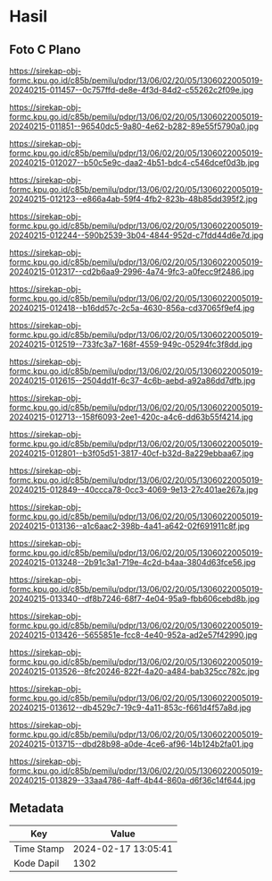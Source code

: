 # Hasil

## Foto C Plano

https://sirekap-obj-formc.kpu.go.id/c85b/pemilu/pdpr/13/06/02/20/05/1306022005019-20240215-011457--0c757ffd-de8e-4f3d-84d2-c55262c2f09e.jpg

https://sirekap-obj-formc.kpu.go.id/c85b/pemilu/pdpr/13/06/02/20/05/1306022005019-20240215-011851--96540dc5-9a80-4e62-b282-89e55f5790a0.jpg

https://sirekap-obj-formc.kpu.go.id/c85b/pemilu/pdpr/13/06/02/20/05/1306022005019-20240215-012027--b50c5e9c-daa2-4b51-bdc4-c546dcef0d3b.jpg

https://sirekap-obj-formc.kpu.go.id/c85b/pemilu/pdpr/13/06/02/20/05/1306022005019-20240215-012123--e866a4ab-59f4-4fb2-823b-48b85dd395f2.jpg

https://sirekap-obj-formc.kpu.go.id/c85b/pemilu/pdpr/13/06/02/20/05/1306022005019-20240215-012244--590b2539-3b04-4844-952d-c7fdd44d6e7d.jpg

https://sirekap-obj-formc.kpu.go.id/c85b/pemilu/pdpr/13/06/02/20/05/1306022005019-20240215-012317--cd2b6aa9-2996-4a74-9fc3-a0fecc9f2486.jpg

https://sirekap-obj-formc.kpu.go.id/c85b/pemilu/pdpr/13/06/02/20/05/1306022005019-20240215-012418--b16dd57c-2c5a-4630-856a-cd37065f9ef4.jpg

https://sirekap-obj-formc.kpu.go.id/c85b/pemilu/pdpr/13/06/02/20/05/1306022005019-20240215-012519--733fc3a7-168f-4559-949c-05294fc3f8dd.jpg

https://sirekap-obj-formc.kpu.go.id/c85b/pemilu/pdpr/13/06/02/20/05/1306022005019-20240215-012615--2504dd1f-6c37-4c6b-aebd-a92a86dd7dfb.jpg

https://sirekap-obj-formc.kpu.go.id/c85b/pemilu/pdpr/13/06/02/20/05/1306022005019-20240215-012713--158f6093-2ee1-420c-a4c6-dd63b55f4214.jpg

https://sirekap-obj-formc.kpu.go.id/c85b/pemilu/pdpr/13/06/02/20/05/1306022005019-20240215-012801--b3f05d51-3817-40cf-b32d-8a229ebbaa67.jpg

https://sirekap-obj-formc.kpu.go.id/c85b/pemilu/pdpr/13/06/02/20/05/1306022005019-20240215-012849--40ccca78-0cc3-4069-9e13-27c401ae267a.jpg

https://sirekap-obj-formc.kpu.go.id/c85b/pemilu/pdpr/13/06/02/20/05/1306022005019-20240215-013136--a1c6aac2-398b-4a41-a642-02f691911c8f.jpg

https://sirekap-obj-formc.kpu.go.id/c85b/pemilu/pdpr/13/06/02/20/05/1306022005019-20240215-013248--2b91c3a1-719e-4c2d-b4aa-3804d63fce56.jpg

https://sirekap-obj-formc.kpu.go.id/c85b/pemilu/pdpr/13/06/02/20/05/1306022005019-20240215-013340--df8b7246-68f7-4e04-95a9-fbb606cebd8b.jpg

https://sirekap-obj-formc.kpu.go.id/c85b/pemilu/pdpr/13/06/02/20/05/1306022005019-20240215-013426--5655851e-fcc8-4e40-952a-ad2e57f42990.jpg

https://sirekap-obj-formc.kpu.go.id/c85b/pemilu/pdpr/13/06/02/20/05/1306022005019-20240215-013526--8fc20246-822f-4a20-a484-bab325cc782c.jpg

https://sirekap-obj-formc.kpu.go.id/c85b/pemilu/pdpr/13/06/02/20/05/1306022005019-20240215-013612--db4529c7-19c9-4a11-853c-f661d4f57a8d.jpg

https://sirekap-obj-formc.kpu.go.id/c85b/pemilu/pdpr/13/06/02/20/05/1306022005019-20240215-013715--dbd28b98-a0de-4ce6-af96-14b124b2fa01.jpg

https://sirekap-obj-formc.kpu.go.id/c85b/pemilu/pdpr/13/06/02/20/05/1306022005019-20240215-013829--33aa4786-4aff-4b44-860a-d6f36c14f644.jpg


## Metadata

| Key        | Value               |
| ---------- | ------------------- |
| Time Stamp | 2024-02-17 13:05:41 |
| Kode Dapil | 1302                |



